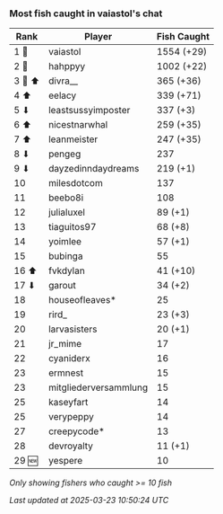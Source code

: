 ### Most fish caught in vaiastol's chat
| Rank | Player | Fish Caught |
|------|--------|-----------|
| 1 🥇  | vaiastol  | 1554 (+29) |
| 2 🥈  | hahppyy  | 1002 (+22) |
| 3 🥉 ⬆ | divra__  | 365 (+36) |
| 4 ⬆ | eelacy  | 339 (+71) |
| 5 ⬇ | leastsussyimposter  | 337 (+3) |
| 6 ⬆ | nicestnarwhal  | 259 (+35) |
| 7 ⬆ | leanmeister  | 247 (+35) |
| 8 ⬇ | pengeg  | 237 |
| 9 ⬇ | dayzedinndaydreams  | 219 (+1) |
| 10  | milesdotcom  | 137 |
| 11  | beebo8i  | 108 |
| 12  | julialuxel  | 89 (+1) |
| 13  | tiaguitos97  | 68 (+8) |
| 14  | yoimlee  | 57 (+1) |
| 15  | bubinga  | 55 |
| 16 ⬆ | fvkdylan  | 41 (+10) |
| 17 ⬇ | garout  | 34 (+2) |
| 18  | houseofleaves*  | 25 |
| 19  | rird_  | 23 (+3) |
| 20  | larvasisters  | 20 (+1) |
| 21  | jr_mime  | 17 |
| 22  | cyaniderx  | 16 |
| 23  | ermnest  | 15 |
| 23  | mitgliederversammlung  | 15 |
| 25  | kaseyfart  | 14 |
| 25  | verypeppy  | 14 |
| 27  | creepycode*  | 13 |
| 28  | devroyalty  | 11 (+1) |
| 29 🆕 | yespere  | 10 |

_Only showing fishers who caught >= 10 fish_

_Last updated at 2025-03-23 10:50:24 UTC_